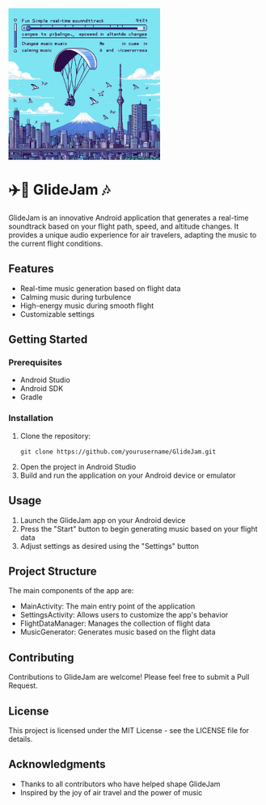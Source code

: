 <img src="glideJam.jpeg" alt="GlideJam Header" width="300" align="center"/>

# ✈️🎵 GlideJam 🎶

GlideJam is an innovative Android application that generates a real-time soundtrack based on your flight path, speed, and altitude changes. It provides a unique audio experience for air travelers, adapting the music to the current flight conditions.

## Features

- Real-time music generation based on flight data
- Calming music during turbulence
- High-energy music during smooth flight
- Customizable settings

## Getting Started

### Prerequisites

- Android Studio
- Android SDK
- Gradle

### Installation

1. Clone the repository:
   ```
   git clone https://github.com/yourusername/GlideJam.git
   ```
2. Open the project in Android Studio
3. Build and run the application on your Android device or emulator

## Usage

1. Launch the GlideJam app on your Android device
2. Press the "Start" button to begin generating music based on your flight data
3. Adjust settings as desired using the "Settings" button

## Project Structure

The main components of the app are:

- MainActivity: The main entry point of the application
- SettingsActivity: Allows users to customize the app's behavior
- FlightDataManager: Manages the collection of flight data
- MusicGenerator: Generates music based on the flight data

## Contributing

Contributions to GlideJam are welcome! Please feel free to submit a Pull Request.

## License

This project is licensed under the MIT License - see the LICENSE file for details.

## Acknowledgments

- Thanks to all contributors who have helped shape GlideJam
- Inspired by the joy of air travel and the power of music
